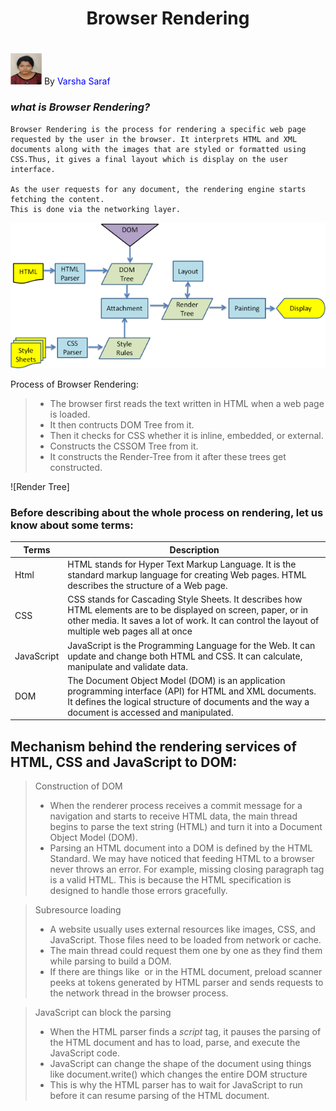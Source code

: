 # <center>Browser Rendering</center><h1>
<img class="circular--square" src="VARSHA.jpeg" width="50" height="50"/> By <font color = "blue">Varsha Saraf</font>

### *what is Browser Rendering?*
    Browser Rendering is the process for rendering a specific web page requested by the user in the browser. It interprets HTML and XML documents along with the images that are styled or formatted using CSS.Thus, it gives a final layout which is display on the user interface. 

    As the user requests for any document, the rendering engine starts fetching the content.
    This is done via the networking layer.

![Image of Yaktocat](webkitflow.png)

Process of Browser Rendering:
> * The browser first reads the text written in HTML when a web page is loaded.
> * It then contructs DOM Tree from it.
> * Then it checks for CSS whether it is inline, embedded, or external.
> * Constructs the CSSOM Tree from it.
> * It constructs the Render-Tree from it after these trees get constructed.


![Render Tree]

### Before describing about the whole process on rendering, let us know about some terms:

Terms | Description
------------ | -------------
Html | HTML stands for Hyper Text Markup Language. It is the standard markup language for creating Web pages. HTML describes the structure of a Web page.
CSS | CSS stands for Cascading Style Sheets. It describes how HTML elements are to be displayed on screen, paper, or in other media. It saves a lot of work. It can control the layout of multiple web pages all at once
JavaScript| JavaScript is the Programming Language for the Web. It can update and change both HTML and CSS. It can calculate, manipulate and validate data.
DOM | The Document Object Model (DOM) is an application programming interface (API) for HTML and XML documents. It defines the logical structure of documents and the way a document is accessed and manipulated.


##  Mechanism behind the rendering services of HTML, CSS and JavaScript to DOM:

> Construction of DOM
> *  When the renderer process receives a commit message for a navigation and starts to receive HTML data, the main thread begins to parse the text string (HTML) and turn it into a Document Object Model (DOM).
> * Parsing an HTML document into a DOM is defined by the HTML Standard. We may have noticed that feeding HTML to a browser never throws an error. For example, missing closing paragraph tag is a valid HTML. This is because the HTML specification is designed to handle those errors gracefully. 

> Subresource loading
>* A website usually uses external resources like images, CSS, and JavaScript. Those files need to be loaded from network or cache. 
>* The main thread could request them one by one as they find them while parsing to build a DOM.
>* If there are things like <img> or <link> in the HTML document, preload scanner peeks at tokens generated by HTML parser and sends requests to the network thread in the browser process.

> JavaScript can block the parsing
>* When the HTML parser finds a *script* tag, it pauses the parsing of the HTML document and has to load, parse, and execute the JavaScript code.
>* JavaScript can change the shape of the document using things like document.write() which changes the entire DOM structure
>* This is why the HTML parser has to wait for JavaScript to run before it can resume parsing of the HTML document.

